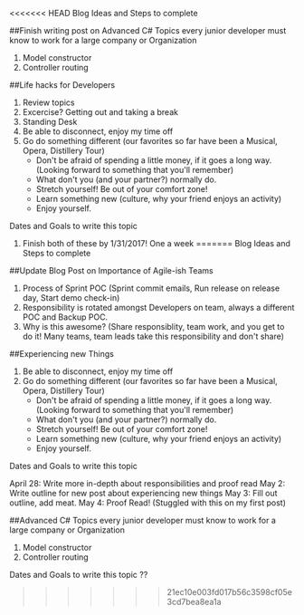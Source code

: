 <<<<<<< HEAD
Blog Ideas and Steps to complete

##Finish writing post on Advanced C# Topics every junior developer must know to work for a large company or Organization
1. Model constructor
2. Controller routing

##Life hacks for Developers
1. Review topics
2. Excercise? Getting out and taking a break
3. Standing Desk
4. Be able to disconnect, enjoy my time off
5. Go do something different (our favorites so far have been a Musical, Opera, Distillery Tour)
	- Don't be afraid of spending a little money, if it goes a long way. (Looking forward to something that you'll remember)
	- What don't you (and your partner?) normally do. 
	- Stretch yourself! Be out of your comfort zone!
	- Learn something new (culture, why your friend enjoys an activity)
	- Enjoy yourself. 



Dates and Goals to write this topic
1. Finish both of these by 1/31/2017! One a week
=======
Blog Ideas and Steps to complete

##Update Blog Post on Importance of Agile-ish Teams

1. Process of Sprint POC (Sprint commit emails, Run release on release day, Start demo check-in)
2. Responsibility is rotated amongst Developers on team, always a different POC and Backup POC.
3. Why is this awesome? (Share responsiblity, team work, and you get to do it! Many teams, team leads take this responsibility and don't share)


##Experiencing new Things
1. Be able to disconnect, enjoy my time off
2. Go do something different (our favorites so far have been a Musical, Opera, Distillery Tour)
	- Don't be afraid of spending a little money, if it goes a long way. (Looking forward to something that you'll remember)
	- What don't you (and your partner?) normally do. 
	- Stretch yourself! Be out of your comfort zone!
	- Learn something new (culture, why your friend enjoys an activity)
	- Enjoy yourself. 


Dates and Goals to write this topic

April 28: Write more in-depth about responsibilities and proof read
May 2: Write outline for new post about experiencing new things
May 3: Fill out outline, add meat.
May 4: Proof Read! (Stuggled with this on my first post)



##Advanced C# Topics every junior developer must know to work for a large company or Organization
1. Model constructor
2. Controller routing

Dates and Goals to write this topic
??
>>>>>>> 21ec10e003fd017b56c3598cf05e3cd7bea8ea1a
